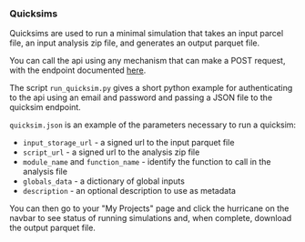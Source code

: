 ### Quicksims

Quicksims are used to run a minimal simulation that takes an input parcel file, an input analysis zip file, and generates an output parquet file.

You can call the api using any mechanism that can make a POST request, with the endpoint documented [here](https://api.mapcraft.io/docs#/quicksim/quicksim_endpoint_quicksim_post).

The script `run_quicksim.py` gives a short python example for authenticating to the api using an email and password and passing a JSON file to the quicksim endpoint.

`quicksim.json` is an example of the parameters necessary to run a quicksim:

* `input_storage_url` - a signed url to the input parquet file
* `script_url` - a signed url to the analysis zip file
* `module_name` and `function_name` - identify the function to call in the analysis file
* `globals_data` - a dictionary of global inputs
* `description` - an optional description to use as metadata

You can then go to your "My Projects" page and click the hurricane on the navbar to see status of running simulations and, when complete, download the output parquet file.